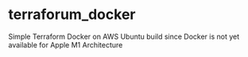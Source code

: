 # terraforum_docker
Simple Terraform Docker on AWS Ubuntu build since Docker is not yet available for Apple M1 Architecture
